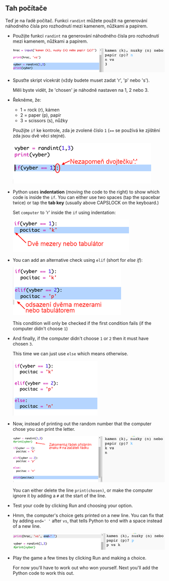 ## Tah počítače

Teď je na řadě počítač. Funkci `randint` můžete použít na generování náhodného čísla pro rozhodnutí mezi kamenem, nůžkami a papírem.

+ Použijte funkci `randint` na generování náhodného čísla pro rozhodnutí mezi kamenem, nůžkami a papírem.
    
    ![screenshot](images/rps-randint.png)

+ Spusťte skript vícekrát (vždy budete muset zadat 'r', 'p' nebo 's').
    
    Měli byste vidět, že 'chosen' je náhodně nastaven na 1, 2 nebo 3.

+ Řekněme, že:
    
    + 1 = rock (r), kámen
    + 2 = paper (p), papír
    + 3 = scissors (s), nůžky
    
    Použijte `if` ke kontrole, zda je zvolené číslo `1` (`==` se používá ke zjištění zda jsou dvě věci stejné).
    
    ![screenshot](images/rps-if-1.png)

+ Python uses **indentation** (moving the code to the right) to show which code is inside the `if`. You can either use two spaces (tap the spacebar twice) or tap the **tab key** (usually above CAPSLOCK on the keyboard.)
    
    Set `computer` to 'r' inside the `if` using indentation:
    
    ![screenshot](images/rps-indent.png)

+ You can add an alternative check using `elif` (short for *else if*):
    
    ![screenshot](images/rps-elif-2.png)
    
    This condition will only be checked if the first condition fails (if the computer didn't choose `1`)

+ And finally, if the computer didn't choose `1` or `2` then it must have chosen `3`.
    
    This time we can just use `else` which means otherwise.
    
    ![screenshot](images/rps-else-3.png)

+ Now, instead of printing out the random number that the computer chose you can print the letter.
    
    ![screenshot](images/rps-print-computer.png)
    
    You can either delete the line `print(chosen)`, or make the computer ignore it by adding a `#` at the start of the line.

+ Test your code by clicking Run and choosing your option.

+ Hmm, the computer's choice gets printed on a new line. You can fix that by adding `end=' '` after `vs`, that tells Python to end with a space instead of a new line.
    
    ![screenshot](images/rps-same-line.png)

+ Play the game a few times by clicking Run and making a choice.
    
    For now you'll have to work out who won yourself. Next you'll add the Python code to work this out.